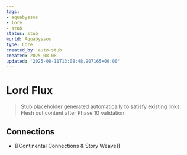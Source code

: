 ```yaml
---
tags:
- aquabyssos
- lore
- stub
status: stub
world: Aquabyssos
type: Lore
created_by: auto-stub
created: 2025-08-08
updated: '2025-08-11T13:08:48.907165+00:00'
---
```




# Lord Flux

> Stub placeholder generated automatically to satisfy existing links. Flesh out content after Phase 10 validation.


## Connections

- [[Continental Connections & Story Weave]]
